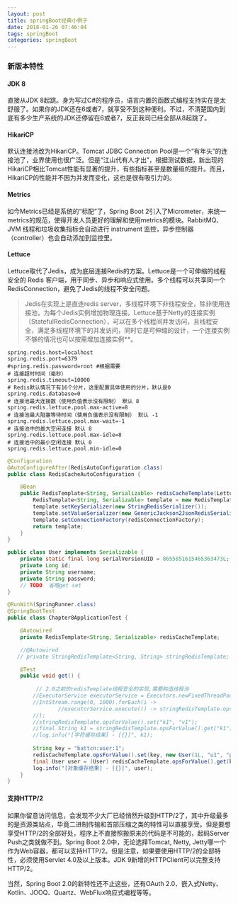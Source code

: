 ```yaml
---
layout: post
title: springBoot经典小例子
date: 2018-01-26 07:46:04
tags: springBoot
categories: springBoot
---
```


### 新版本特性

#### JDK 8

直接从JDK 8起跳。身为写过C#的程序员，语言内置的函数式编程支持实在是太舒服了。如果你的JDK还在6或者7，就享受不到这种便利。不过，不清楚国内到底有多少生产系统的JDK还停留在6或者7，反正我司已经全部从8起跳了。

#### HikariCP

默认连接池改为HikariCP。Tomcat JDBC Connection Pool是一个“有年头”的连接池了，业界使用也很广泛。但是“江山代有人才出”，根据测试数据，新出现的HikariCP相比Tomcat性能有显著的提升，有些指标甚至是数量级的提升。而且，HikariCP的性能并不因为并发而变化，这也是很有吸引力的。

#### Metrics

如今Metrics已经是系统的“标配”了，Spring Boot 2引入了Micrometer，来统一metrics的规范，使得开发人员更好的理解和使用metrics的模块。RabbitMQ、JVM 线程和垃圾收集指标会自动进行 instrument 监控，异步控制器（controller）也会自动添加到监控里。

<!-- more -->

#### Lettuce

Lettuce取代了Jedis，成为底层连接Redis的方案。Lettuce是一个可伸缩的线程安全的 Redis 客户端，用于同步、异步和响应式使用。多个线程可以共享同一个 RedisConnection，避免了Jedis的线程不安全问题。

>Jedis在实现上是直连redis server，多线程环境下非线程安全，除非使用连接池，为每个Jedis实例增加物理连接。Lettuce基于Netty的连接实例（StatefulRedisConnection），可以在多个线程间并发访问，且线程安全，满足多线程环境下的并发访问，同时它是可伸缩的设计，一个连接实例不够的情况也可以按需增加连接实例**。

```properties
spring.redis.host=localhost
spring.redis.port=6379
#spring.redis.password=root #根据需要
# 连接超时时间（毫秒）
spring.redis.timeout=10000
# Redis默认情况下有16个分片，这里配置具体使用的分片，默认是0
spring.redis.database=0
# 连接池最大连接数（使用负值表示没有限制） 默认 8
spring.redis.lettuce.pool.max-active=8
# 连接池最大阻塞等待时间（使用负值表示没有限制） 默认 -1
spring.redis.lettuce.pool.max-wait=-1
# 连接池中的最大空闲连接 默认 8
spring.redis.lettuce.pool.max-idle=8
# 连接池中的最小空闲连接 默认 0
spring.redis.lettuce.pool.min-idle=0
```

```java
@Configuration
@AutoConfigureAfter(RedisAutoConfiguration.class)
public class RedisCacheAutoConfiguration {

    @Bean
    public RedisTemplate<String, Serializable> redisCacheTemplate(LettuceConnectionFactory redisConnectionFactory) {
        RedisTemplate<String, Serializable> template = new RedisTemplate<>();
        template.setKeySerializer(new StringRedisSerializer());
        template.setValueSerializer(new GenericJackson2JsonRedisSerializer());
        template.setConnectionFactory(redisConnectionFactory);
        return template;
    }
}
```

```java
public class User implements Serializable {
    private static final long serialVersionUID = 8655851615465363473L;
    private Long id;
    private String username;
    private String password;
    // TODO  省略get set
}
```

```java
@RunWith(SpringRunner.class)
@SpringBootTest
public class Chapter8ApplicationTest {

    @Autowired
    private RedisTemplate<String, Serializable> redisCacheTemplate;

	//@Autowired
   // private StringRedisTemplate<String, String> stringRedisTemplate;

    @Test
    public void get() {
    
         // 2.0之前的redisTemplate线程安全的实现,需要构造线程池
        //ExecutorService executorService = Executors.newFixedThreadPool(1000);
        //IntStream.range(0, 1000).forEach(i ->
                //executorService.execute(() -> stringRedisTemplate.opsForValue().increment("kk", 1));
        //);
        //stringRedisTemplate.opsForValue().set("k1", "v1");
        //final String k1 = stringRedisTemplate.opsForValue().get("k1");
        //log.info("[字符缓存结果] - [{}]", k1);
    
        String key = "battcn:user:1";
        redisCacheTemplate.opsForValue().set(key, new User(1L, "u1", "pa"));
        final User user = (User) redisCacheTemplate.opsForValue().get(key);
        log.info("[对象缓存结果] - [{}]", user);
    }
}
```


#### 支持HTTP/2

如果你留意访问信息，会发现不少大厂已经悄然升级到HTTP/2了，其中升级最多的是资源类站点，毕竟二进制传输和首部压缩之类的特性可以直接享受。但是要想享受HTTP/2的全部好处，程序上不直接照搬原来的代码是不可能的，起码Server Push之类就做不到。Spring Boot 2.0中，无论选择Tomcat, Netty, Jetty哪一个作为Web容器，都可以支持HTTP/2。但是注意，如果要使用HTTP/2的全部特性，必须使用Servlet 4.0及以上版本。JDK 9新增的HTTPClient可以完整支持HTTP/2。

当然，Spring Boot 2.0的新特性还不止这些，还有OAuth 2.0、嵌入式Netty、Kotlin、JOOQ、Quartz、WebFlux响应式编程等等。
